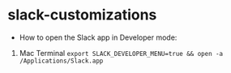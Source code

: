 # slack-customizations

* How to open the Slack app in Developer mode:
1. Mac Terminal
`export SLACK_DEVELOPER_MENU=true && open -a /Applications/Slack.app`
